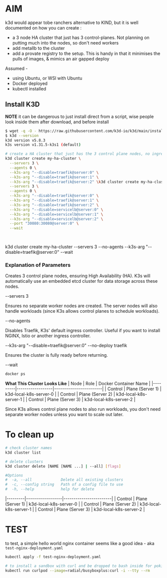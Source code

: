 # AIM

k3d would appear tobe ranchers alternative to KIND, but it is well documented on how you can create :  
- a 3 node HA cluster that just has 3 control-planes.  Not planning on putting much into the nodes, so don't need workers  
- add metallb to the cluster  
- add a provate registry to the setup. This is handy in that it minimises the pulls of images, & mimics an air gapped deploy  


Assumed - 
- using Ubuntu, or WSl with Ubuntu  
- Docker deployed  
- kubectl installed

## Install K3D
__NOTE__ it can be dangerous to just install direct from a script, wise people look inside them after download, and before install

```bash
$ wget -q -O - https://raw.githubusercontent.com/k3d-io/k3d/main/install.sh | bash
$ k3d --version
k3d version v5.8.3
k3s version v1.31.5-k3s1 (default)
```

```bash
# create a HA cluster that just has the 3 control plane nodes, no ingress, no load balancers
k3d cluster create my-ha-cluster \
  --servers 3 \
  --agents 0 \
  --k3s-arg "--disable=traefik@server:0" \
  --k3s-arg "--disable=traefik@server:1" \
  --k3s-arg "--disable=traefik@server:2" \k3d cluster create my-ha-cluster \
  --servers 3 \
  --agents 0 \
  --k3s-arg "--disable=traefik@server:0" \
  --k3s-arg "--disable=traefik@server:1" \
  --k3s-arg "--disable=traefik@server:2" \
  --k3s-arg "--disable=servicelb@server:0" \
  --k3s-arg "--disable=servicelb@server:1" \
  --k3s-arg "--disable=servicelb@server:2" \
  --port "30080:30080@server:0" \
  --wait

  
  ```
k3d cluster create my-ha-cluster --servers 3 --no-agents --k3s-arg "--disable=traefik@server:0" --wait


### Explanation of Parameters

Creates 3 control plane nodes, ensuring High Availability (HA). K3s will automatically use an embedded etcd cluster for data storage across these nodes.  

--servers 3  

Ensures no separate worker nodes are created. The server nodes will also handle workloads (since K3s allows control planes to schedule workloads).  

--no-agents

Disables Traefik, K3s' default ingress controller. Useful if you want to install NGINX, Istio or another ingress controller.

--k3s-arg "--disable=traefik@server:0"  --no-deploy traefik


Ensures the cluster is fully ready before returning.

--wait

```bash
docker ps
```

__What This Cluster Looks Like__
| Node    | Role             | Docker Container Name  | 
|---------|------------------|------------------------|
| Control | Plane (Server 1) | k3d-local-k8s-server-0 | 
| Control | Plane (Server 2) | k3d-local-k8s-server-1 | 
| Control | Plane (Server 3) | k3d-local-k8s-server-2 | 

Since K3s allows control plane nodes to also run workloads, you don't need separate worker nodes unless you want to scale out later.




# To clean up 

```bash
# check cluster names
k3d cluster list

# delete clusters
k3d cluster delete [NAME [NAME ...] | --all] [flags]

#Options
#  -a, --all             Delete all existing clusters
#  -c, --config string   Path of a config file to use
#  -h, --help            help for delete

```

|---------|------------------|------------------------|
| Control | Plane (Server 1) | k3d-local-k8s-server-0 | 
| Control | Plane (Server 2) | k3d-local-k8s-server-1 | 
| Control | Plane (Server 3) | k3d-local-k8s-server-2 | 


# TEST
to test, a simple hello world  nginx container seems like a good idea - aka `test-nginx-deployment.yaml`

```bash
kubectl apply -f test-nginx-deployment.yaml
```

```bash
# to install a sandbox with curl and be dropped to bash inside for poking around
kubectl run curlpod --image=radial/busyboxplus:curl -i --tty --rm

```

